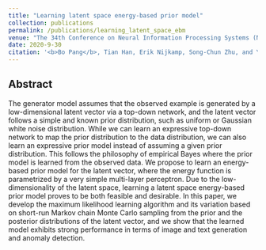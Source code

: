 ```yaml
---
title: "Learning latent space energy-based prior model"
collection: publications
permalink: /publications/learning_latent_space_ebm
venue: "The 34th Conference on Neural Information Processing Systems (NeurIPS 2020)"
date: 2020-9-30
citation: '<b>Bo Pang</b>, Tian Han, Erik Nijkamp, Song-Chun Zhu, and Ying Nian Wu. <b>NeurIPS 2020</b>.'
---
```



## Abstract
The generator model assumes that the observed example is generated by a low-dimensional latent vector via a top-down network, and the latent vector follows a simple and known prior distribution, such as uniform or Gaussian white noise distribution. While we can learn an expressive top-down network to map the prior distribution to the data distribution, we can also learn an expressive prior model instead of assuming a given prior distribution. This follows the philosophy of empirical Bayes where the prior model is learned from the observed data. We propose to learn an energy-based prior model for the latent vector, where the energy function is parametrized by a very simple multi-layer perceptron. Due to the low-dimensionality of the latent space, learning a latent space energy-based prior model proves to be both feasible and desirable. In this paper, we develop the maximum likelihood learning algorithm and its variation based on short-run Markov chain Monte Carlo sampling from the prior and the posterior distributions of the latent vector, and we show that the learned model exhibits strong performance in terms of image and text generation and anomaly detection.
